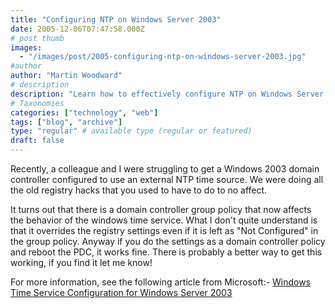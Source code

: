 ```yaml
---
title: "Configuring NTP on Windows Server 2003"
date: 2005-12-06T07:47:58.000Z
# post thumb
images:
  - "/images/post/2005-configuring-ntp-on-windows-server-2003.jpg"
#author
author: "Martin Woodward"
# description
description: "Learn how to effectively configure NTP on Windows Server 2003 using group policy settings to synchronise time with external sources."
# Taxonomies
categories: ["technology", "web"]
tags: ["blog", "archive"]
type: "regular" # available type (regular or featured)
draft: false
---
```

Recently, a colleague and I were struggling to get a Windows 2003 domain controller configured to use an external NTP time source.  We were doing all the old registry hacks that you used to have to do to no affect.

It turns out that there is a domain controller group policy that now affects the behavior of the windows time service.  What I don't quite understand is that it overrides the registry settings even if it is left as "Not Configured" in the group policy.   Anyway if you do the settings as a domain controller policy and reboot the PDC, it works fine.  There is probably a better way to get this working, if you find it let me know!

For more information, see the following article from Microsoft:-  [Windows Time Service Configuration for Windows Server 2003](http://www.microsoft.com/technet/prodtechnol/windowsserver2003/technologies/security/ws03mngd/26_s3wts.mspx)